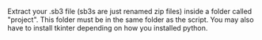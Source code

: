 Extract your .sb3 file (sb3s are just renamed zip files) inside a folder called "project". This folder must be in the same folder as the script. You may also have to install tkinter depending on how you installed python.
